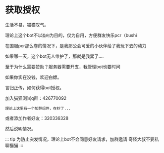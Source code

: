 # 获取授权

生活不易，猫猫叹气。

理论上这个bot不以`盈利`为目的，仅为自用，方便群友快乐pcr（bushi

在国服pcr那么卷的情况下，是我那公会可爱的小伙伴给了我玩下去的动力

如果哪一天，这个bot无人维护了，那就是我累了....

至于为什么需要赞助？服务器需要开支，我管理bot也要时间

如果你实在没钱，欢迎白嫖。

言归正传，如何获得bot授权。

加入猫猫测试q群：426770092

`理论上这里有一个加群组件，在抄了...`

或者添加作者好友：320336328

然后说明情况。

::: tip
为防止突发情况，理论上bot不会同意好友请求，加群邀请
奇怪大叔不要私聊猫猫
:::
